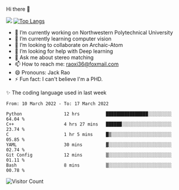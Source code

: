 Hi there 👋

![](https://github-readme-stats.vercel.app/api?username=Raohaocheng)
[![Top Langs](https://github-readme-stats.vercel.app/api/top-langs/?username=Raohaocheng&layout=compact)](https://github.com/anuraghazra/github-readme-stats)

- 🔭 I’m currently working on Northwestern Polytechnical University
- 🌱 I’m currently learning computer vision
- 👯 I’m looking to collaborate on Archaic-Atom
- 🤔 I’m looking for help with Deep learning
- 💬 Ask me about stereo matching
- 📫 How to reach me: raoxi36@foxmail.com
- 😄 Pronouns: Jack Rao
- ⚡ Fun fact: I can't believe I'm a PHD.

✨ The coding language used in last week
<!--START_SECTION:waka-->

```text
From: 10 March 2022 - To: 17 March 2022

Python                12 hrs          ████████████████░░░░░░░░░   64.04 %
C++                   4 hrs 27 mins   ██████░░░░░░░░░░░░░░░░░░░   23.74 %
C                     1 hr 5 mins     █▒░░░░░░░░░░░░░░░░░░░░░░░   05.85 %
YAML                  30 mins         ▓░░░░░░░░░░░░░░░░░░░░░░░░   02.74 %
Git Config            12 mins         ▒░░░░░░░░░░░░░░░░░░░░░░░░   01.11 %
Bash                  8 mins          ▒░░░░░░░░░░░░░░░░░░░░░░░░   00.78 %
```

<!--END_SECTION:waka-->

![Visitor Count](https://profile-counter.glitch.me/Raohaocheng/count.svg)
